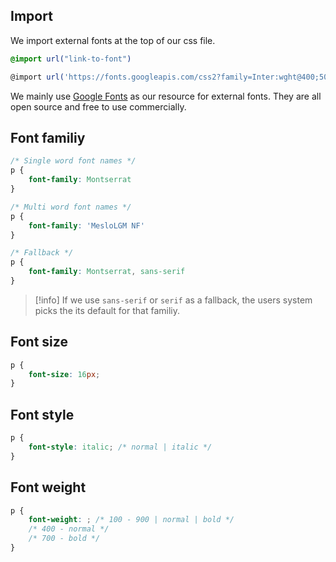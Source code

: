 ## Import

We import external fonts at the top of our css file.

```css
@import url("link-to-font")

@import url('https://fonts.googleapis.com/css2?family=Inter:wght@400;500;600;700&display=swap');
```

We mainly use [Google Fonts](https://fonts.google.com/) as our resource for external fonts. They are all open source and free to use commercially.

## Font familiy

```css
/* Single word font names */
p {
	font-family: Montserrat
}

/* Multi word font names */
p {
	font-family: 'MesloLGM NF'
}

/* Fallback */
p {
	font-family: Montserrat, sans-serif
}
```

> [!info]
>If we use `sans-serif` or `serif` as a fallback, the users system picks the its default for that familiy.

## Font size

```css
p {
	font-size: 16px;
}
```

## Font style

```css
p {
	font-style: italic; /* normal | italic */
}
```

## Font weight

```css
p {
	font-weight: ; /* 100 - 900 | normal | bold */
	/* 400 - normal */
	/* 700 - bold */
}
```